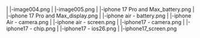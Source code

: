 |      |-image004.png
|      |-image005.png
|      |-iphone 17 Pro and Max_battery.png
|      |-iphone 17 Pro and Max_display.png
|      |-iphone air - battery.png
|      |-iphone Air - camera.png
|      |-iphone air - screen.png
|      |-iphone17 - camera.png
|      |-iphone17 - chip.png
|      |-iphone17 - ios26.png
|      |-iphone17_screen.png
